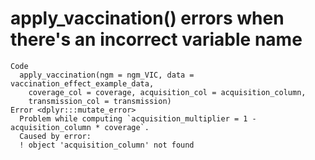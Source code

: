 # apply_vaccination() errors when there's an incorrect variable name

    Code
      apply_vaccination(ngm = ngm_VIC, data = vaccination_effect_example_data,
        coverage_col = coverage, acquisition_col = acquisition_column,
        transmission_col = transmission)
    Error <dplyr:::mutate_error>
      Problem while computing `acquisition_multiplier = 1 - acquisition_column * coverage`.
      Caused by error:
      ! object 'acquisition_column' not found

